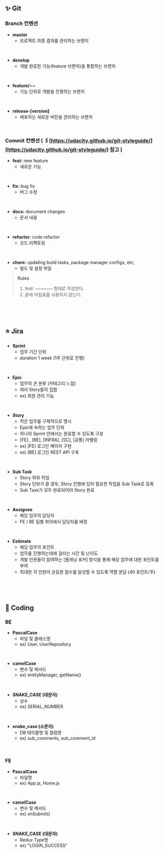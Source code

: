 <br>

## ✨ Git

### Branch 컨벤션

- **master**
    - 프로젝트 최종 결과를 관리하는 브랜치
<br>

- **develop**
    - 개발 완료한 기능(feature 브랜치)을 통합하는 브랜치
<br>

- **feature/~~**
    - 기능 단위로 개발을 진행하는 브랜치
<br>

- **release-[version]**
    - 배포하는 새로운 버전을 관리하는 브랜치
<br>

### Commit 컨벤션 ( 🖇️[https://udacity.github.io/git-styleguide/](https://udacity.github.io/git-styleguide/)  참고 )


- **feat:** new feature
    - 새로운 기능
<br>

- **fix:** bug fix
    - 버그 수정
<br>

- **docs:** document changes
    - 문서 내용
<br>

- **refactor:** code refactor
    - 코드 리팩토링 
<br>

- **chore:** updating build tasks, package manager configs, etc; 
    - 빌드 및 설정 파일
    
> **Rules** <br>
> 1. feat: ~~~~~~   형태로 작성한다. <br>
> 2. 끝에 마침표를 사용하지 않는다. <br>

<br><br><br>

## ⭐ Jira

- **Sprint**
    - 업무 기간 단위
    - duration 1 week (1주 단위로 진행)
<br>

- **Epic**
    - 업무의 큰 분류 (카테고리 느낌)
    - 여러 Story들의 집합
    - ex) 회원 관리 기능
<br>

- **Story**
    - 작은 업무를 구체적으로 명시
    - Epic에 속하는 업무 단위
    - 하나의 Sprint 안에서는 완료할 수 있도록 구성
    - [FE] , [BE], [INFRA], [SC], [공통] 라벨링 
    - ex) [FE] 로그인 페이지 구현
    - ex) [BE] 로그인 REST API 구축
<br>

- **Sub Task**
    - Story 하위 작업
    - Story 단위가 클 경우, Story 진행에 있어 필요한 작업을 Sub Task로 등록
    - Sub Task가 모두 완료되어야 Story 완료
<br>

- **Assignee**
    - 해당 업무의 담당자
    - FE / BE 팀별 회의에서 담당자를 배정
<br>

- **Estimate**
    - 해당 업무의 포인트
    - 업무를 진행하는데에 걸리는 시간 및 난이도
    - 개발 인원들이 참여하는 [플래닝 포커] 방식을 통해 해당 업무에 대한 포인트를 부여
    - 최대한 각 인원이 균등한 점수를 달성할 수 있도록 역할 분담 (40 포인트/주)

<br><br><br>

## 📜 Coding

### **BE**

- **PascalCase**
    - 파일 및 클래스명
    - ex) User, UserRepository
<br>

- **camelCase**
    - 변수 및 메서드
    - ex) entityManager, getName()
<br>

- **SNAKE_CASE (대문자)**
    - 상수
    - ex) SERIAL_NUMBER
<br>

- **snake_case (소문자)**
    - DB 테이블명 및 컬럼명
    - ex) sub_comments, sub_comment_id
<br>


### **FE**

- **PascalCase**
    - 파일명
    - ex) App.js, Home.js
<br>

- **camelCase**
    - 변수 및 메서드
    - ex) onSubmit()
<br>

- **SNAKE_CASE (대문자)**
    - Redux Type명
    - ex) "LOGIN_SUCCESS"


